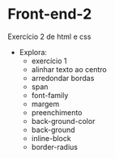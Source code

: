 # Front-end-2
Exercício 2 de html e css
- Explora:
    - exercício 1
    - alinhar texto ao centro
    - arredondar bordas
    - span
    - font-family
    - margem
    - preenchimento
    - back-ground-color
    - back-ground
    - inline-block
    - border-radius